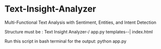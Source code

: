 # Text-Insight-Analyzer
Multi-Functional Text Analysis with Sentiment, Entities, and Intent Detection


Structure must be : Text Insight Analyzer-/
                                 app.py
                                 templates--| 
                                      index.html

Run this script in bash terminal for the output: python app.py
